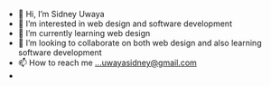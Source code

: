 - 👋 Hi, I’m Sidney Uwaya
- 👀 I’m interested in web design and software development
- 🌱 I’m currently learning web design
- 💞️ I’m looking to collaborate on both web design and also learning software development
- 📫 How to reach me ...uwayasidney@gmail.com
- 

<!---
Sidney2022/Sidney2022 is a ✨ special ✨ repository because its `README.md` (this file) appears on your GitHub profile.
You can click the Preview link to take a look at your changes.
--->
